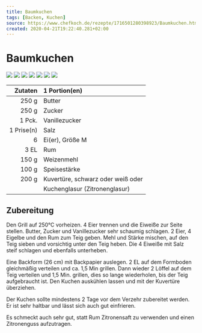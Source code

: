 ```yaml
---
title: Baumkuchen
tags: [Backen, Kuchen]
source: https://www.chefkoch.de/rezepte/1716501280398923/Baumkuchen.html
created: 2020-04-21T19:22:40.281+02:00
---
```


# Baumkuchen

![](https://img.chefkoch-cdn.de/rezepte/1716501280398923/bilder/764823/crop-360x240/baumkuchen.jpg) ![](https://img.chefkoch-cdn.de/rezepte/1716501280398923/bilder/972322/crop-360x240/baumkuchen.jpg) ![](https://img.chefkoch-cdn.de/rezepte/1716501280398923/bilder/1005609/crop-360x240/baumkuchen.jpg) ![](https://img.chefkoch-cdn.de/rezepte/1716501280398923/bilder/852430/crop-360x240/baumkuchen.jpg) ![](https://img.chefkoch-cdn.de/rezepte/1716501280398923/bilder/926315/crop-360x240/baumkuchen.jpg) ![](https://img.chefkoch-cdn.de/rezepte/1716501280398923/bilder/461759/crop-360x240/baumkuchen.jpg) ![](https://img.chefkoch-cdn.de/rezepte/1716501280398923/bilder/711944/crop-360x240/baumkuchen.jpg)

| **Zutaten** | 1 Portion(en)                     |
| ----------: | :-------------------------------- |
|       250 g | Butter                            |
|       250 g | Zucker                            |
|      1 Pck. | Vanillezucker                     |
|  1 Prise(n) | Salz                              |
|           6 | Ei(er), Größe M                   |
|        3 EL | Rum                               |
|       150 g | Weizenmehl                        |
|       100 g | Speisestärke                      |
|       200 g | Kuvertüre, schwarz oder weiß oder |
|             | Kuchenglasur (Zitronenglasur)     |

## Zubereitung

Den Grill auf 250°C vorheizen. 4 Eier trennen und die Eiweiße zur Seite stellen. Butter, Zucker und Vanillezucker sehr schaumig schlagen. 2 Eier, 4 Eigelbe und den Rum zum Teig geben. Mehl und Stärke mischen, auf den Teig sieben und vorsichtig unter den Teig heben. Die 4 Eiweiße mit Salz steif schlagen und ebenfalls unterheben.

Eine Backform (26 cm) mit Backpapier auslegen. 2 EL auf dem Formboden gleichmäßig verteilen und ca. 1,5 Min grillen. Dann wieder 2 Löffel auf dem Teig verteilen und 1,5 Min. grillen, dies so lange wiederholen, bis der Teig aufgebraucht ist. Den Kuchen auskühlen lassen und mit der Kuvertüre überziehen.

Der Kuchen sollte mindestens 2 Tage vor dem Verzehr zubereitet werden. Er ist sehr haltbar und lässt sich auch gut einfrieren.

Es schmeckt auch sehr gut, statt Rum Zitronensaft zu verwenden und einen Zitronenguss aufzutragen.
